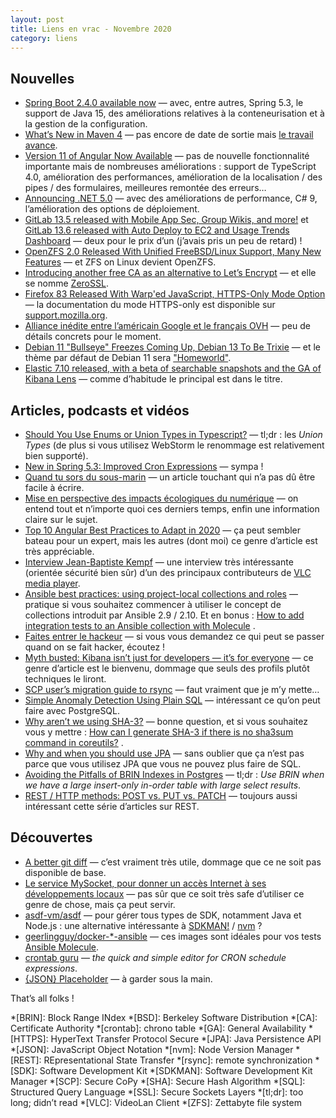 ```yaml
---
layout: post
title: Liens en vrac - Novembre 2020
category: liens
---
```


## Nouvelles

- [Spring Boot 2.4.0 available now](https://spring.io/blog/2020/11/12/spring-boot-2-4-0-available-now)
  — avec, entre autres, Spring 5.3, le support de Java 15, des améliorations relatives à la conteneurisation et à la
  gestion de la configuration.
- [What’s New in Maven 4](https://maarten.mulders.it/2020/11/whats-new-in-maven-4/)
  — pas encore de date de sortie
  mais [le travail avance](https://issues.apache.org/jira/secure/ReleaseNote.jspa?projectId=12316922&version=12346477).
- [Version 11 of Angular Now Available](https://blog.angular.io/version-11-of-angular-now-available-74721b7952f7)
  — pas de nouvelle fonctionnalité importante mais de nombreuses améliorations : support de TypeScript 4.0, amélioration
  des performances, amélioration de la localisation / des pipes / des formulaires, meilleures remontée des erreurs…
- [Announcing .NET 5.0](https://devblogs.microsoft.com/dotnet/announcing-net-5-0/)
  — avec des améliorations de performance, C# 9, l’amélioration des options de déploiement.
- [GitLab 13.5 released with Mobile App Sec, Group Wikis, and more!](https://about.gitlab.com/releases/2020/10/22/gitlab-13-5-released/)
  et [GitLab 13.6 released with Auto Deploy to EC2 and Usage Trends Dashboard](https://about.gitlab.com/releases/2020/11/22/gitlab-13-6-released/)
  — deux pour le prix d’un (j’avais pris un peu de retard) !
- [OpenZFS 2.0 Released With Unified FreeBSD/Linux Support, Many New Features](https://www.phoronix.com/scan.php?page=news_item&px=OpenZFS-2.0-Released)
  — et ZFS on Linux devient OpenZFS.
- [Introducing another free CA as an alternative to Let’s Encrypt](https://scotthelme.co.uk/introducing-another-free-ca-as-an-alternative-to-lets-encrypt/)
  — et elle se nomme [ZeroSSL](https://zerossl.com/).
- [Firefox 83 Released With Warp'ed JavaScript, HTTPS-Only Mode Option](https://www.phoronix.com/scan.php?page=news_item&px=Firefox-83-Released)
  — la documentation du mode HTTPS-only est disponible
  sur [support.mozilla.org](https://support.mozilla.org/fr/kb/mode-https-uniquement-dans-firefox).
- [Alliance inédite entre l’américain Google et le français OVH](https://www.lemonde.fr/economie/article/2020/11/10/cloud-alliance-inedite-entre-l-americain-google-et-le-francais-ovh_6059221_3234.html)
  — peu de détails concrets pour le moment.
- [Debian 11 "Bullseye" Freezes Coming Up, Debian 13 To Be Trixie](https://www.phoronix.com/scan.php?page=news_item&px=Debian-13-Trixie)
  — et le thème par défaut de Debian 11
  sera ["Homeworld"](https://bits.debian.org/2020/11/homeworld-will-be-the-default-theme-for-debian-11.html).
- [Elastic 7.10 released, with a beta of searchable snapshots and the GA of Kibana Lens](https://www.elastic.co/fr/blog/whats-new-elastic-7-10-0-searchable-snapshots-lens-user-experience-monitoring)
  — comme d’habitude le principal est dans le titre.

## Articles, podcasts et vidéos

- [Should You Use Enums or Union Types in Typescript?](https://blog.bam.tech/developer-news/should-you-use-enums-or-union-types-in-typescript)
  — tl;dr : les _Union Types_ (de plus si vous utilisez WebStorm le renommage est relativement bien supporté).
- [New in Spring 5.3: Improved Cron Expressions](https://spring.io/blog/2020/11/10/new-in-spring-5-3-improved-cron-expressions)
  — sympa !
- [Quand tu sors du sous-marin](https://www.touilleur-express.fr/2020/11/20/quand-tu-sors-du-sous-marin/)
  — un article touchant qui n’a pas dû être facile à écrire.
- [Mise en perspective des impacts écologiques du numérique](https://raphael-lemaire.com/2019/11/02/mise-en-perspective-impacts-numerique/)
  — on entend tout et n’importe quoi ces derniers temps, enfin une information claire sur le sujet.
- [Top 10 Angular Best Practices to Adapt in 2020](https://aglowiditsolutions.com/blog/angular-best-practices/)
  — ça peut sembler bateau pour un expert, mais les autres (dont moi) ce genre d’article est très appréciable.
- [Interview Jean-Baptiste Kempf](https://www.nolimitsecu.fr/interview-jean-baptiste-kempf/)
  — une interview très intéressante (orientée sécurité bien sûr) d’un des principaux contributeurs
  de [VLC media player](https://www.videolan.org/vlc/).
- [Ansible best practices: using project-local collections and roles](https://www.jeffgeerling.com/blog/2020/ansible-best-practices-using-project-local-collections-and-roles)
  — pratique si vous souhaitez commencer à utiliser le concept de collections introduit par Ansible 2.9 / 2.10. Et en
  bonus : [How to add integration tests to an Ansible collection with Molecule](https://www.jeffgeerling.com/blog/2019/how-add-integration-tests-ansible-collection-molecule)
  .
- [Faites entrer le hackeur](https://ifttd.io/faites-entrer-le-hackeur/)
  — si vous vous demandez ce qui peut se passer quand on se fait hacker, écoutez !
- [Myth busted: Kibana isn’t just for developers — it’s for everyone](https://www.elastic.co/fr/blog/debunked-kibana-isnt-just-for-developers-its-for-everyone)
  — ce genre d’article est le bienvenu, dommage que seuls des profils plutôt techniques le liront.
- [SCP user’s migration guide to rsync](https://fedoramagazine.org/scp-users-migration-guide-to-rsync/)
  — faut vraiment que je m’y mette…
- [Simple Anomaly Detection Using Plain SQL](https://hakibenita.com/sql-anomaly-detection)
  — intéressant ce qu’on peut faire avec PostgreSQL.
- [Why aren’t we using SHA-3?](https://www.csoonline.com/article/3256088/why-arent-we-using-sha3.html)
  — bonne question, et si vous souhaitez vous y
  mettre : [How can I generate SHA-3 if there is no sha3sum command in coreutils?](https://unix.stackexchange.com/questions/347295/how-can-i-generate-sha3-if-there-is-no-sha3sum-command-in-coreutils)
  .
- [Why and when you should use JPA](https://vladmihalcea.com/why-and-when-use-jpa/)
  — sans oublier que ça n’est pas parce que vous utilisez JPA que vous ne pouvez plus faire de SQL.
- [Avoiding the Pitfalls of BRIN Indexes in Postgres](https://info.crunchydata.com/blog/avoiding-the-pitfalls-of-brin-indexes-in-postgres)
  — tl;dr : _Use BRIN when we have a large insert-only in-order table with large select results_.
- [REST / HTTP methods: POST vs. PUT vs. PATCH](https://www.mscharhag.com/api-design/http-post-put-patch)
  — toujours aussi intéressant cette série d’articles sur REST.

## Découvertes

- [A better git diff](https://veronneau.org/a-better-git-diff.html)
  — c’est vraiment très utile, dommage que ce ne soit pas disponible de base.
- [Le service MySocket, pour donner un accès Internet à ses développements locaux](https://www.bortzmeyer.org/mysocket.html)
  — pas sûr que ce soit très safe d’utiliser ce genre de chose, mais ça peut servir.
- [asdf-vm/asdf](https://github.com/asdf-vm/asdf)
  — pour gérer tous types de SDK, notamment Java et Node.js : une alternative intéressante
  à [SDKMAN!](https://sdkman.io/) / [nvm](https://github.com/nvm-sh/nvm) ?
- [geerlingguy/docker-*-ansible](https://hub.docker.com/u/geerlingguy)
  — ces images sont idéales pour vos tests [Ansible Molecule](https://molecule.readthedocs.io/en/latest/).
- [crontab guru](https://crontab.guru/)
  — _the quick and simple editor for CRON schedule expressions_.
- [{JSON} Placeholder](https://jsonplaceholder.typicode.com/)
  — à garder sous la main.

That’s all folks !

*[BRIN]: Block Range INdex
*[BSD]: Berkeley Software Distribution
*[CA]: Certificate Authority
*[crontab]: chrono table
*[GA]: General Availability
*[HTTPS]: HyperText Transfer Protocol Secure
*[JPA]: Java Persistence API
*[JSON]: JavaScript Object Notation
*[nvm]: Node Version Manager
*[REST]: REpresentational State Transfer
*[rsync]: remote synchronization
*[SDK]: Software Development Kit
*[SDKMAN]: Software Development Kit Manager
*[SCP]: Secure CoPy
*[SHA]: Secure Hash Algorithm
*[SQL]: Structured Query Language
*[SSL]: Secure Sockets Layers
*[tl;dr]: too long; didn’t read
*[VLC]: VideoLan Client
*[ZFS]: Zettabyte file system

